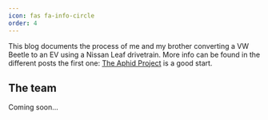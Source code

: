 ```yaml
---
icon: fas fa-info-circle
order: 4
---
```


This blog documents the process of me and my brother converting a VW Beetle to an EV using a Nissan Leaf drivetrain. More info can be found in the different posts the first one: [The Aphid Project](/posts/the_aphid_project) is a good start.

## The team
Coming soon...
